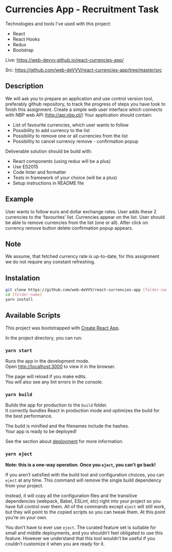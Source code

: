 # Currencies App - Recruitment Task

Technologies and tools I've used with this project:

- React
- React Hooks
- Redux
- Bootstrap

Live: https://web-devvv.github.io/react-currencies-app/

Src: https://github.com/web-deVVV/react-currencies-app/tree/master/src

## Description

We will ask you to prepare an application and use control version tool, preferably github
repository, to track the progress of steps you have took to finish this assignment.
Create a simple web user interface which connects with NBP web API (http://api.nbp.pl/) Your
application should contain:

- List of favourite currencies, which user wants to follow
- Possibility to add currency to the list
- Possibility to remove one or all currencies from the list
- Possibility to cancel currency remove - confirmation popup

Deliverable solution should be build with:

- React components (using redux will be a plus)
- Use ES2015
- Code linter and formatter
- Tests in framework of your choice (will be a plus)
- Setup instructions in README file

## Example

User wants to follow euro and dollar exchange rates. User adds these 2 currencies to the
‘favourites’ list. Currencies appear on the list. User should be able to remove currencies from
the list (one or all). After click on currency remove button delete confirmation popup appears.

## Note

We assume, that fetched currency rate is up-to-date, for this assignment we do not
require any constant refreshing.

## Instalation 
```sh
git clone https://github.com/web-deVVV/react-currencies-app [folder-name]
cd [folder-name]
yarn install
```

## Available Scripts

This project was bootstrapped with [Create React App](https://github.com/facebook/create-react-app).

In the project directory, you can run:

### `yarn start`

Runs the app in the development mode.\
Open [http://localhost:3000](http://localhost:3000) to view it in the browser.

The page will reload if you make edits.\
You will also see any lint errors in the console.

### `yarn build`

Builds the app for production to the `build` folder.\
It correctly bundles React in production mode and optimizes the build for the best performance.

The build is minified and the filenames include the hashes.\
Your app is ready to be deployed!

See the section about [deployment](https://facebook.github.io/create-react-app/docs/deployment) for more information.

### `yarn eject`

**Note: this is a one-way operation. Once you `eject`, you can’t go back!**

If you aren’t satisfied with the build tool and configuration choices, you can `eject` at any time. This command will remove the single build dependency from your project.

Instead, it will copy all the configuration files and the transitive dependencies (webpack, Babel, ESLint, etc) right into your project so you have full control over them. All of the commands except `eject` will still work, but they will point to the copied scripts so you can tweak them. At this point you’re on your own.

You don’t have to ever use `eject`. The curated feature set is suitable for small and middle deployments, and you shouldn’t feel obligated to use this feature. However we understand that this tool wouldn’t be useful if you couldn’t customize it when you are ready for it.